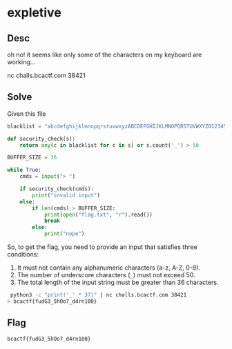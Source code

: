 # expletive

## Desc 

oh no! it seems like only some of the characters on my keyboard are working...

nc challs.bcactf.com 38421

## Solve

Given this file

```py
blacklist = "abcdefghijklmnopqrstuvwxyzABCDEFGHIJKLMNOPQRSTUVWXYZ0123456789"

def security_check(s):
    return any(c in blacklist for c in s) or s.count('_') > 50

BUFFER_SIZE = 36

while True:
    cmds = input("> ")

    if security_check(cmds):
        print("invalid input")
    else:
        if len(cmds) > BUFFER_SIZE:
            print(open("flag.txt", "r").read())
            break
        else:
            print("nope")
```

So, to get the flag, you need to provide an input that satisfies three conditions:

1. It must not contain any alphanumeric characters (a-z, A-Z, 0-9).
2. The number of underscore characters (`_`) must not exceed 50.
3. The total length of the input string must be greater than 36 characters.

```sh
 python3 -c "print('_' * 37)" | nc challs.bcactf.com 38421                                                         ─╯
> bcactf{fudG3_5hOo7_d4rn100}
```

## Flag
    bcactf{fudG3_5hOo7_d4rn100}